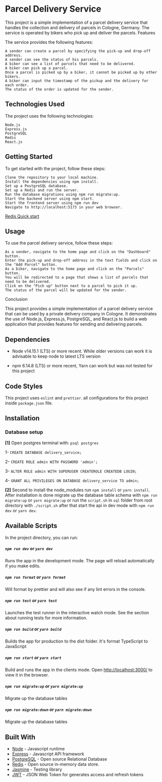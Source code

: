 # Parcel Delivery Service

This project is a simple implementation of a parcel delivery service that handles the collection and delivery of parcels in Cologne, Germany. The service is operated by bikers who pick up and deliver the parcels.
Features

The service provides the following features:

    A sender can create a parcel by specifying the pick-up and drop-off address.
    A sender can see the status of his parcels.
    A biker can see a list of parcels that need to be delivered.
    A biker can pick up a parcel.
    Once a parcel is picked up by a biker, it cannot be picked up by other bikers.
    A biker can input the timestamp of the pickup and the delivery for each order.
    The status of the order is updated for the sender.

## Technologies Used

The project uses the following technologies:

    Node.js
    Express.js
    PostgreSQL
    Redis
    React.js

## Getting Started

To get started with the project, follow these steps:

    Clone the repository to your local machine.
    Install the dependencies using npm install.
    Set up a PostgreSQL database.
    Set up a Redis and run the server.
    Run the database migrations using npm run migrate:up.
    Start the backend server using npm start.
    Start the frontend server using npm run dev
    Navigate to http://localhost:5173 in your web browser.

[Redis Quick start](https://redis.io/docs/getting-started/)

## Usage

To use the parcel delivery service, follow these steps:

    As a sender, navigate to the home page and click on the "Dashboard" button.
    Enter the pick-up and drop-off address in the text fields and click on the "Add Parcel" button.
    As a biker, navigate to the home page and click on the "Parcels" button.
    You will be redirected to a page that shows a list of parcels that need to be delivered.
    Click on the "Pick up" button next to a parcel to pick it up.
    The status of the parcel will be updated for the sender.

Conclusion

This project provides a simple implementation of a parcel delivery service that can be used by a private delivery company in Cologne. It demonstrates the use of Node.js, Express.js, PostgreSQL, and React.js to build a web application that provides features for sending and delivering parcels.

## Dependencies

- Node v14.15.1 (LTS) or more recent. While older versions can work it is advisable to keep node to latest LTS version

- npm 6.14.8 (LTS) or more recent, Yarn can work but was not tested for this project

## Code Styles

This project uses `eslint` and `prettier`. all configurations for this project inside `package.json` file.

## Installation

### Database setup

**[1]** Open postgres terminal with: `psql postgres`

1- `CREATE DATABASE delivery_service;`

2- `CREATE ROLE admin WITH PASSWORD 'admin';`

3- `ALTER ROLE admin WITH SUPERUSER CREATEROLE CREATEDB LOGIN;`

4- `GRANT ALL PRIVILEGES ON DATABASE delivery_service TO admin;`

**[2]** Second to install the node_modules run `npm install` or `yarn install`. After installation is done
migrate up the database table schema with `npm run migrate:up` or `yarn migrate:up`
or run the `script.sh` in `sql` folder from root directory with `./script.sh`
after that start the api in dev mode with `npm run dev` or `yarn dev`.

## Available Scripts

In the project directory, you can run:

##### `npm run dev` or `yarn dev`

Runs the app in the development mode.
The page will reload automatically if you make edits.

##### `npm run format` or `yarn format`

Will format by prettier and will also see if any lint errors in the console.

##### `npm run test` or `yarn test`

Launches the test runner in the interactive watch mode.
See the section about running tests for more information.

##### `npm run build` or `yarn build`

Builds the app for production to the dist folder.
It's format TypeScript to JavaScript

##### `npm run start` or `yarn start`

Build and runs the app in the clients mode.
Open <http://localhost:3000/> to view it in the browser.

##### `npm run migrate:up` or `yarn migrate:up`

Migrate up the database tables

##### `npm run migrate:down` or `yarn migrate:down`

Migrate up the database tables

## Built With

- [Node](https://nodejs.org) - Javascript runtime
- [Express](https://expressjs.com/) - Javascript API framework
- [PostgreSQL](https://www.postgresql.org/) - Open source Relational Database
- [Redis](https://redis.io/) - Open source in-memory data store.
- [Jasmine](https://jasmine.github.io/) - Testing library
- [JWT](https://jwt.io/) - JSON Web Token for generates access and refresh tokens
